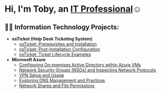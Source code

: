 <h1>Hi, I'm Toby, an <a href="www.linkedin.com/in/tobyemelle">IT Professional</a>☺</h1>

<h2>👨‍💻 Information Technology Projects:</h2>

- <b>osTicket (Help Desk Ticketing System)</b>
  - [osTicket: Prerequisites and Installation](https://github.com/tobyemelle/osticket-prereqs.git)
  - [osTicket: Post-Installation Configuration](https://github.com/tobyemelle/osticket-post-install-config.git)
  - [osTicket: Ticket Lifecycle Examples](https://github.com/tobyemelle/ticket-lifecycles.git)
- <b>Microsoft Azure</b>
  - [Configuring On-premises Active Directory within Azure VMs](https://github.com/tobyemelle/configure-ad.git)
  - [Network Security Groups (NSGs) and Inspecting Network Protocols](https://github.com/tobyemelle/azure-net-protocols.git)
  - [VPN Setup and Usage](https://github.com/tobyemelle/VPN-LAB)
  - [Exploring DNS Management and Practices]()
  - [Network Shares and File Permissions](https://github.com/tobyemelle/network-file-share-lab)
